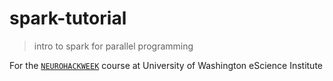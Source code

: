 # spark-tutorial

> intro to spark for parallel programming

For the [`NEUROHACKWEEK`](https://neurohackweek.github.io/nhw2016/) course at University of Washington eScience Institute


